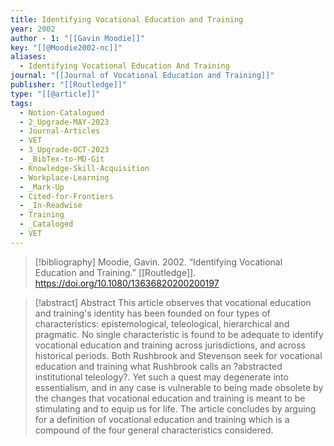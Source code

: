 ```yaml
---
title: Identifying Vocational Education and Training
year: 2002
author - 1: "[[Gavin Moodie]]"
key: "[[@Moodie2002-nc]]"
aliases:
  - Identifying Vocational Education And Training
journal: "[[Journal of Vocational Education and Training]]"
publisher: "[[Routledge]]"
type: "[[@article]]"
tags:
  - Notion-Catalogued
  - 2_Upgrade-MAY-2023
  - Journal-Articles
  - VET
  - 3_Upgrade-OCT-2023
  - _BibTex-to-MD-Git
  - Knowledge-Skill-Acquisition
  - Workplace-Learning
  - _Mark-Up
  - Cited-for-Frontiers
  - _In-Readwise
  - Training
  - _Cataloged
  - VET
---
```


> [!bibliography]
> Moodie, Gavin. 2002. “Identifying Vocational Education and Training.” [[Routledge]]. https://doi.org/10.1080/13636820200200197

> [!abstract]
> Abstract This article observes that vocational education and training's identity has been founded on four types of characteristics: epistemological, teleological, hierarchical and pragmatic. No single characteristic is found to be adequate to identify vocational education and training across jurisdictions, and across historical periods. Both Rushbrook and Stevenson seek for vocational education and training what Rushbrook calls an ?abstracted institutional teleology?. Yet such a quest may degenerate into essentialism, and in any case is vulnerable to being made obsolete by the changes that vocational education and training is meant to be stimulating and to equip us for life. The article concludes by arguing for a definition of vocational education and training which is a compound of the four general characteristics considered.